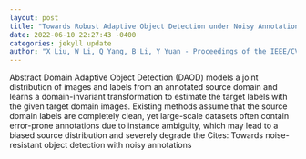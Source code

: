 ```yaml
--- 
layout: post 
title: "Towards Robust Adaptive Object Detection under Noisy Annotations" 
date: 2022-06-10 22:27:43 -0400 
categories: jekyll update 
author: "X Liu, W Li, Q Yang, B Li, Y Yuan - Proceedings of the IEEE/CVF Conference on , 2022" 
--- 
```

Abstract Domain Adaptive Object Detection (DAOD) models a joint distribution of images and labels from an annotated source domain and learns a domain-invariant transformation to estimate the target labels with the given target domain images. Existing methods assume that the source domain labels are completely clean, yet large-scale datasets often contain error-prone annotations due to instance ambiguity, which may lead to a biased source distribution and severely degrade the Cites: Towards noise-resistant object detection with noisy annotations
